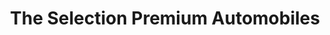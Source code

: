 ---
title: "The Selection Premium Automobiles"
url: /lawrence/the-selection-premium-automobiles/
shop: car
---